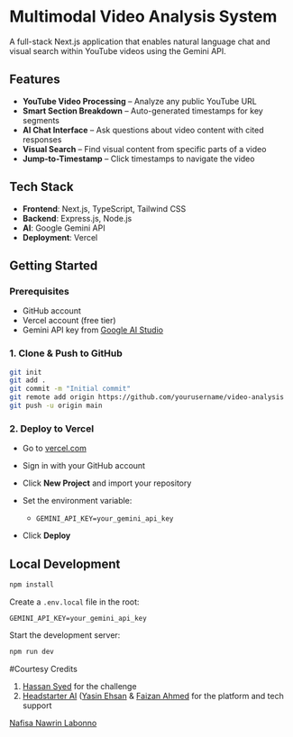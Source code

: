 # Multimodal Video Analysis System

A full-stack Next.js application that enables natural language chat and visual search within YouTube videos using the Gemini API.

## Features

- **YouTube Video Processing** – Analyze any public YouTube URL
- **Smart Section Breakdown** – Auto-generated timestamps for key segments
- **AI Chat Interface** – Ask questions about video content with cited responses
- **Visual Search** – Find visual content from specific parts of a video
- **Jump-to-Timestamp** – Click timestamps to navigate the video

## Tech Stack

- **Frontend**: Next.js, TypeScript, Tailwind CSS  
- **Backend**: Express.js, Node.js  
- **AI**: Google Gemini API  
- **Deployment**: Vercel  

## Getting Started

### Prerequisites

- GitHub account  
- Vercel account (free tier)  
- Gemini API key from [Google AI Studio](https://aistudio.google.com/)

### 1. Clone & Push to GitHub

```bash
git init
git add .
git commit -m "Initial commit"
git remote add origin https://github.com/yourusername/video-analysis
git push -u origin main
````

### 2. Deploy to Vercel

* Go to [vercel.com](https://vercel.com)
* Sign in with your GitHub account
* Click **New Project** and import your repository
* Set the environment variable:

  * `GEMINI_API_KEY=your_gemini_api_key`
* Click **Deploy**

## Local Development

```bash
npm install
```

Create a `.env.local` file in the root:

```
GEMINI_API_KEY=your_gemini_api_key
```

Start the development server:

```bash
npm run dev
```
#Courtesy
Credits

1. [Hassan Syed](https://www.linkedin.com/in/hassan-syed-b166a9171/) for the challenge
2. [Headstarter AI](https://app.headstarter.co/accelerator) ([Yasin Ehsan](https://www.linkedin.com/in/yasinehsan/) & [Faizan Ahmed](https://www.linkedin.com/in/faizancodes/) for the platform and tech support

[Nafisa Nawrin Labonno](https://www.linkedin.com/in/nafisanlab/)
